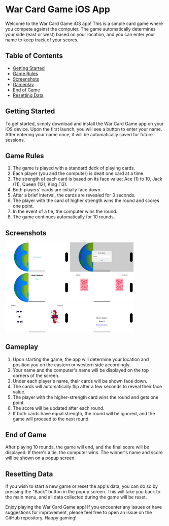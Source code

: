 # War Card Game iOS App

Welcome to the War Card Game iOS app! This is a simple card game where you compete against the computer. The game automatically determines your side (east or west) based on your location, and you can enter your name to keep track of your scores.

## Table of Contents
- [Getting Started](#getting-started)
- [Game Rules](#game-rules)
- [Screenshots](#screenshots)
- [Gameplay](#gameplay)
- [End of Game](#end-of-game)
- [Resetting Data](#resetting-data)

## Getting Started

To get started, simply download and install the War Card Game app on your iOS device. Upon the first launch, you will see a button to enter your name. After entering your name once, it will be automatically saved for future sessions.

## Game Rules

1. The game is played with a standard deck of playing cards.
2. Each player (you and the computer) is dealt one card at a time.
3. The strength of each card is based on its face value: Ace (1) to 10, Jack (11), Queen (12), King (13).
4. Both players' cards are initially face down.
5. After a brief interval, the cards are revealed for 3 seconds.
6. The player with the card of higher strength wins the round and scores one point.
7. In the event of a tie, the computer wins the round.
8. The game continues automatically for 10 rounds.

## Screenshots

 <img width="200" alt="picture1" src="https://github.com/nadeen-maree/War-Card-Game-ios/blob/master/Screenshots/picture1.png"> <img width="200" alt="picture2" src="https://github.com/nadeen-maree/War-Card-Game-ios/blob/master/Screenshots/picture2.png">
 <img width="200" alt="picture3" src="https://github.com/nadeen-maree/War-Card-Game-ios/blob/master/Screenshots/picture3.png">
 <img width="200" alt="picture4" src="https://github.com/nadeen-maree/War-Card-Game-ios/blob/master/Screenshots/picture4.png">
 <img width="200" alt="picture5" src="https://github.com/nadeen-maree/War-Card-Game-ios/blob/master/Screenshots/picture5.png">
 <img width="200" alt="picture6" src="https://github.com/nadeen-maree/War-Card-Game-ios/blob/master/Screenshots/picture6.png">


## Gameplay

1. Upon starting the game, the app will determine your location and position you on the eastern or western side accordingly.
2. Your name and the computer's name will be displayed on the top corners of the screen.
3. Under each player's name, their cards will be shown face down.
4. The cards will automatically flip after a few seconds to reveal their face value.
5. The player with the higher-strength card wins the round and gets one point.
6. The score will be updated after each round.
7. If both cards have equal strength, the round will be ignored, and the game will proceed to the next round.

## End of Game

After playing 10 rounds, the game will end, and the final score will be displayed. If there's a tie, the computer wins. The winner's name and score will be shown on a popup screen.

## Resetting Data

If you wish to start a new game or reset the app's data, you can do so by pressing the "Back" button in the popup screen. This will take you back to the main menu, and all data collected during the game will be reset.

Enjoy playing the War Card Game app! If you encounter any issues or have suggestions for improvement, please feel free to open an issue on the GitHub repository. Happy gaming!
